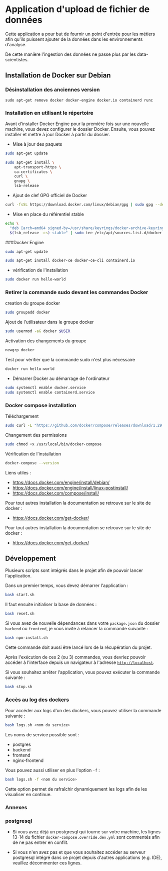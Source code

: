 # Application d'upload de fichier de données

Cette application a pour but de fournir un point d'entrée pour les métiers afin qu'ils puissent ajouter de la données dans les environnements d'analyse.

De cette manière l'ingestion des données ne passe plus par les data-scientistes.

## Installation de Docker sur Debian
### Désinstallation des anciennes version
`sudo apt-get remove docker docker-engine docker.io containerd runc`

### Installation en utilisant le répertoire
Avant d'installer Docker Engine pour la première fois sur une nouvelle machine, vous devez configurer le dossier Docker. Ensuite, vous pouvez installer et mettre à jour Docker à partir du dossier.
- Mise à jour des paquets
```sh
sudo apt-get update
```
```sh
sudo apt-get install \
    apt-transport-https \
    ca-certificates \
    curl \
    gnupg \
    lsb-release
```
- Ajout de clef GPG officiel de Docker
```sh
curl -fsSL https://download.docker.com/linux/debian/gpg | sudo gpg --dearmor -o /usr/share/keyrings/docker-archive-keyring.gpg
```
- Mise en place du référentiel stable
```sh
echo \
  "deb [arch=amd64 signed-by=/usr/share/keyrings/docker-archive-keyring.gpg] https://download.docker.com/linux/debian \
  $(lsb_release -cs) stable" | sudo tee /etc/apt/sources.list.d/docker.list > /dev/null

```
###Docker Engine
```sh
sudo apt-get update

sudo apt-get install docker-ce docker-ce-cli containerd.io
```
- vérification de l'installation
```sh
sudo docker run hello-world
```
### Retirer la commande sudo devant les commandes Docker
creation du groupe docker
```sh
sudo groupadd docker
```
Ajout de l'utilisateur dans le groupe docker
```sh
sudo usermod -aG docker $USER
```
Activation des changements du groupe
```sh
newgrp docker
```
Test pour vérifier que la commande sudo n'est plus nécessaire
```sh
docker run hello-world
```
- Démarrer Docker au démarrage de l'ordinateur
```sh
sudo systemctl enable docker.service
sudo systemctl enable containerd.service
```
### Docker compose installation
Téléchargement
```sh
sudo curl -L "https://github.com/docker/compose/releases/download/1.29.1/docker-compose-$(uname -s)-$(uname -m)" -o /usr/local/bin/docker-compose
```
Changement des permissions
```sh
sudo chmod +x /usr/local/bin/docker-compose
```
Vérification de l'installation
```sh
docker-compose --version
```

Liens utiles :
- https://docs.docker.com/engine/install/debian/
- https://docs.docker.com/engine/install/linux-postinstall/
- https://docs.docker.com/compose/install/

Pour tout autres installation la documentation se retrouve sur le site de docker :
- https://docs.docker.com/get-docker/

Pour tout autres installation la documentation se retrouve sur le site de docker :
- https://docs.docker.com/get-docker/

## Développement

Plusieurs scripts sont intégrés dans le projet afin de pouvoir lancer l'application.

Dans un premier temps, vous devez démarrer l'application :
```sh
bash start.sh
```

Il faut ensuite initialiser la base de données :
```sh
bash reset.sh
```

Si vous avez de nouvelle dépendances dans votre `package.json` du dossier `backend` ou `frontend`, je vous invite à relancer la commande suivante :
```sh
bash npm-install.sh
```
Cette commande doit aussi être lancé lors de la récupération du projet.

Après l'exécution de ces 2 (ou 3) commandes, vous devriez pouvoir accéder à l'interface depuis un navigateur à l'adresse [`http://localhost`](http://localhost).

Si vous souhaitez arrêter l'application, vous pouvez exécuter la commande suivante :
```sh
bash stop.sh
```

### Accès au log des dockers
Pour accéder aux logs d'un des dockers, vous pouvez utiliser la commande suivante :
```sh
bash logs.sh <nom du service>
```

Les noms de service possible sont :
- postgres
- backend
- frontend
- nginx-frontend

Vous pouvez aussi utiliser en plus l'option `-f` :
```sh
bash logs.sh -f <nom du service>
```

Cette option permet de rafraîchir dynamiquement les logs afin de les visualiser en continue.

### Annexes
### postgresql
- Si vous avez déjà un postgresql qui tourne sur votre machine, les lignes 13-14 du fichier `docker-compose.override.dev.yml` sont commentés afin de ne pas entrer en conflit.

- Si vous n'en avez pas et que vous souhaitez accéder au serveur postgresql intégré dans ce projet depuis d'autres applications (e.g. IDE), veuillez décommenter ces lignes.
